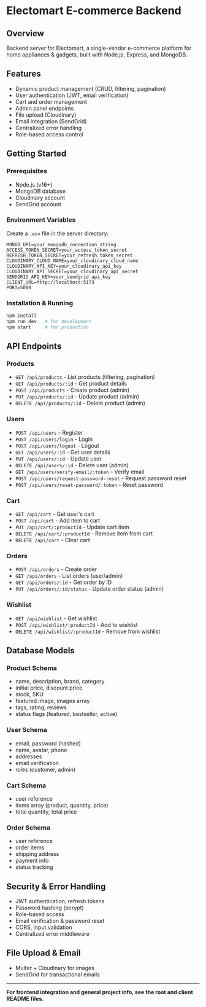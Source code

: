 # Electomart E-commerce Backend


<!-- gsap and barbajs for additional ui  -->
## Overview
Backend server for Electomart, a single-vendor e-commerce platform for home appliances & gadgets, built with Node.js, Express, and MongoDB.

## Features
- Dynamic product management (CRUD, filtering, pagination)
- User authentication (JWT, email verification)
- Cart and order management
- Admin panel endpoints
- File upload (Cloudinary)
- Email integration (SendGrid)
- Centralized error handling
- Role-based access control

## Getting Started

### Prerequisites
- Node.js (v16+)
- MongoDB database
- Cloudinary account
- SendGrid account

### Environment Variables
Create a `.env` file in the server directory:
```env
MONGO_URI=your_mongodb_connection_string
ACCESS_TOKEN_SECRET=your_access_token_secret
REFRESH_TOKEN_SECRET=your_refresh_token_secret
CLOUDINARY_CLOUD_NAME=your_cloudinary_cloud_name
CLOUDINARY_API_KEY=your_cloudinary_api_key
CLOUDINARY_API_SECRET=your_cloudinary_api_secret
SENDGRID_API_KEY=your_sendgrid_api_key
CLIENT_URL=http://localhost:5173
PORT=5000
```

### Installation & Running
```bash
npm install
npm run dev   # for development
npm start     # for production
```

## API Endpoints

### Products
- `GET /api/products` - List products (filtering, pagination)
- `GET /api/products/:id` - Get product details
- `POST /api/products` - Create product (admin)
- `PUT /api/products/:id` - Update product (admin)
- `DELETE /api/products/:id` - Delete product (admin)

### Users
- `POST /api/users` - Register
- `POST /api/users/login` - Login
- `POST /api/users/logout` - Logout
- `GET /api/users/:id` - Get user details
- `PUT /api/users/:id` - Update user
- `DELETE /api/users/:id` - Delete user (admin)
- `GET /api/users/verify-email/:token` - Verify email
- `POST /api/users/request-password-reset` - Request password reset
- `POST /api/users/reset-password/:token` - Reset password

### Cart
- `GET /api/cart` - Get user's cart
- `POST /api/cart` - Add item to cart
- `PUT /api/cart/:productId` - Update cart item
- `DELETE /api/cart/:productId` - Remove item from cart
- `DELETE /api/cart` - Clear cart

### Orders
- `POST /api/orders` - Create order
- `GET /api/orders` - List orders (user/admin)
- `GET /api/orders/:id` - Get order by ID
- `PUT /api/orders/:id/status` - Update order status (admin)

### Wishlist
- `GET /api/wishlist` - Get wishlist
- `POST /api/wishlist/:productId` - Add to wishlist
- `DELETE /api/wishlist/:productId` - Remove from wishlist

## Database Models

### Product Schema
- name, description, brand, category
- initial price, discount price
- stock, SKU
- featured image, images array
- tags, rating, reviews
- status flags (featured, bestseller, active)

### User Schema
- email, password (hashed)
- name, avatar, phone
- addresses
- email verification
- roles (customer, admin)

### Cart Schema
- user reference
- items array (product, quantity, price)
- total quantity, total price

### Order Schema
- user reference
- order items
- shipping address
- payment info
- status tracking

## Security & Error Handling
- JWT authentication, refresh tokens
- Password hashing (bcrypt)
- Role-based access
- Email verification & password reset
- CORS, input validation
- Centralized error middleware

## File Upload & Email
- Multer + Cloudinary for images
- SendGrid for transactional emails

---

**For frontend integration and general project info, see the root and client README files.**